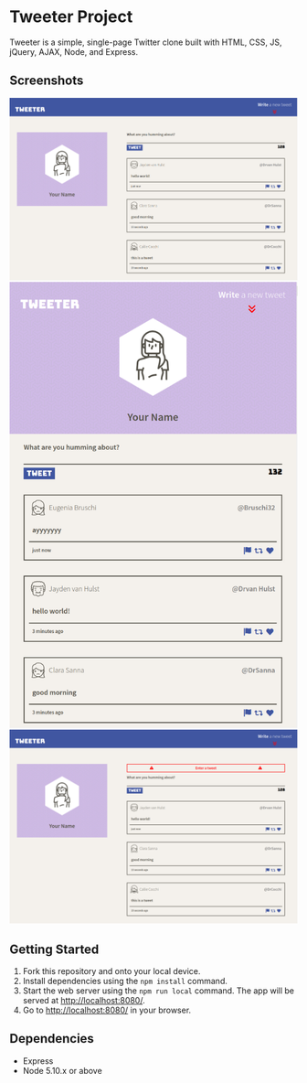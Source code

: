 # Tweeter Project

Tweeter is a simple, single-page Twitter clone built with HTML, CSS, JS, jQuery, AJAX, Node, and Express.

## Screenshots

!["Screenshot of desktop page"](./docs/desktop_page.png)
!["Screenshot of tablet format"](./docs/tablet_format.png)
!["Screenshot of error message on desktop page"](./docs/desktop_error_message.png)

## Getting Started

1. Fork this repository and onto your local device.
2. Install dependencies using the `npm install` command.
3. Start the web server using the `npm run local` command. The app will be served at <http://localhost:8080/>.
4. Go to <http://localhost:8080/> in your browser.

## Dependencies

- Express
- Node 5.10.x or above
